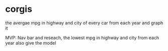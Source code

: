 # corgis

the avergae mpg in highway and city of every car from each year and graph it 


MVP: Nav bar and reseach,
the lowest mpg in highway and city from each year also give the model
